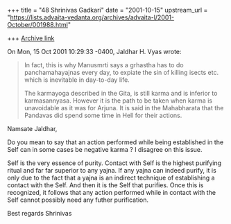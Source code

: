 +++
title = "48 Shrinivas Gadkari"
date = "2001-10-15"
upstream_url = "https://lists.advaita-vedanta.org/archives/advaita-l/2001-October/001988.html"

+++
[Archive link](https://lists.advaita-vedanta.org/archives/advaita-l/2001-October/001988.html)

On Mon, 15 Oct 2001 10:29:33 -0400, Jaldhar H. Vyas wrote:

>In fact, this is why Manusmrti says a grhastha has to do panchamahayajnas
>every day, to expiate the sin  of killing isects etc. which is inevitable
>in day-to-day life.
>
>The karmayoga described in the Gita, is still karma and is inferior to
>karmasannyasa.  However it is the path to be taken when karma is
>unavoidable as it was for Arjuna.  It is said in the Mahabharata that the
>Pandavas did spend some time in Hell for their actions.
>

Namsate Jaldhar,

Do you mean to say that an action performed while being established in
the Self can in some cases be negative karma ? I disagree on this issue.

Self is the very essence of purity. Contact with Self is the highest
purifying ritual and far far superior to any yajna. If any yajna can
indeed purify, it is only due to the fact that a yajna is an indirect
technique of establishing a contact with the Self. And then it is the
Self that purifies. Once this is recognized, it follows that any action
performed while in contact with the Self cannot possibly need any
futher purification.

Best regards
Shrinivas

